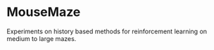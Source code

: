 # MouseMaze
Experiments on history based methods for reinforcement learning on medium to large mazes.
